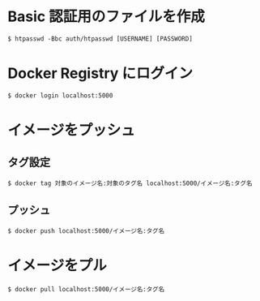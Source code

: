 # Basic 認証用のファイルを作成
```
$ htpasswd -Bbc auth/htpasswd [USERNAME] [PASSWORD]
```

# Docker Registry にログイン
```
$ docker login localhost:5000
```

# イメージをプッシュ

## タグ設定
```
$ docker tag 対象のイメージ名:対象のタグ名 localhost:5000/イメージ名:タグ名
```

## プッシュ
```
$ docker push localhost:5000/イメージ名:タグ名
```

# イメージをプル
```
$ docker pull localhost:5000/イメージ名:タグ名
```
